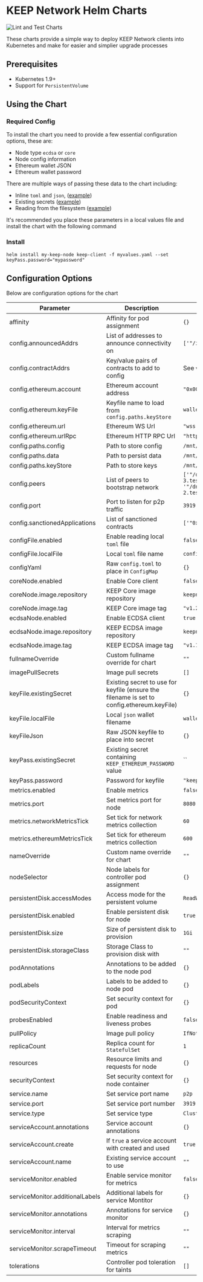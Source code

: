 KEEP Network Helm Charts
========================

![Lint and Test Charts](https://github.com/ajcrowe/keep-client-helm-chart/workflows/Lint%20and%20Test%20Charts/badge.svg)

These charts provide a simple way to deploy KEEP Network clients into Kubernetes and make for easier and simplier upgrade processes

## Prerequisites

* Kubernetes 1.9+
* Support for `PersistentVolume`

## Using the Chart

### Required Config

To install the chart you need to provide a few essential configuration options, these are:

* Node type `ecdsa` or `core`
* Node config information
* Ethereum wallet JSON
* Ethereum wallet password

There are multiple ways of passing these data to the chart including:

* Inline `toml` and `json`, ([example](examples/inline-resources.yaml))
* Existing secrets ([example](examples/existing-secrets.yaml))
* Reading from the filesystem ([example](examples/loca-files.md))

It's recommended you place these parameters in a local values file and install the chart with the following command

### Install

```
helm install my-keep-node keep-client -f myvalues.yaml --set keyPass.password="mypassword"
```

## Configuration Options

Below are configuration options for the chart

| Parameter                       | Description                                                                                | Default                                                                                                                                                                                                                      |
|---------------------------------|--------------------------------------------------------------------------------------------|------------------------------------------------------------------------------------------------------------------------------------------------------------------------------------------------------------------------------|
| affinity                        | Affinity for pod assignment                                                                | `{}`                                                                                                                                                                                                                         |
| config.announcedAddrs           | List of addresses to announce connectivity on                                              | `['"/ip4/127.0.0.1/tcp/3919"']`                                                                                                                                                                                              |
| config.contractAddrs            | Key/value pairs of contracts to add to config                                              | See `values.yaml`                                                                                                                                                                                                            |
| config.ethereum.account         | Ethereum account address                                                                   | `"0x0000000000000000000000000000000000000000"`                                                                                                                                                                               |
| config.ethereum.keyFile         | Keyfile name to load from `config.paths.keyStore`                                          | `wallet.json`                                                                                                                                                                                                                |
| config.ethereum.url             | Ethereum WS Url                                                                            | `"wss://ropsten.infura.io/ws/v3/mykey"`                                                                                                                                                                                      |
| config.ethereum.urlRpc          | Ethereum HTTP RPC Url                                                                      | `"https://ropsten.infura.io/v3/mykey"`                                                                                                                                                                                       |
| config.paths.config             | Path to store config                                                                       | `/mnt/config`                                                                                                                                                                                                                |
| config.paths.data               | Path to persist data                                                                       | `/mnt/persistence`                                                                                                                                                                                                           |
| config.paths.keyStore           | Path to store keys                                                                         | `/mnt/keystore`                                                                                                                                                                                                              |
| config.peers                    | List of peers to bootstrap network                                                         | `['"/dns4/bootstrap-3.test.keep.network/tcp/3919/ipfs/16Uiu2HAm8KJX32kr3eYUhDuzwTucSfAfspnjnXNf9veVhB12t6Vf"', '"/dns4/bootstrap-2.test.keep.network/tcp/3919/ipfs/16Uiu2HAmNNuCp45z5bgB8KiTHv1vHTNAVbBgxxtTFGAndageo9Dp"']` |
| config.port                     | Port to listen for p2p traffic                                                             | `3919`                                                                                                                                                                                                                       |
| config.sanctionedApplications   | List of sanctioned contracts                                                               | `['"0x14dC06F762E7f4a756825c1A1dA569b3180153cB"']`                                                                                                                                                                           |
| configFile.enabled              | Enable reading local `toml` file                                                           | `false`                                                                                                                                                                                                                      |
| configFile.localFile            | Local `toml` file name                                                                     | `config.toml`                                                                                                                                                                                                                |
| configYaml                      | Raw `config.toml` to place in `ConfigMap`                                                  | `{}`                                                                                                                                                                                                                         |
| coreNode.enabled                | Enable Core client                                                                         | `false  `                                                                                                                                                                                                                    |
| coreNode.image.repository       | KEEP Core image repository                                                                 | `keepnetwork/keep-client`                                                                                                                                                                                                    |
| coreNode.image.tag              | KEEP Core image tag                                                                        | `"v1.2.4-rc"`                                                                                                                                                                                                                |
| ecdsaNode.enabled               | Enable ECDSA client                                                                        | `true`                                                                                                                                                                                                                       |
| ecdsaNode.image.repository      | KEEP ECDSA image repository                                                                | `keepnetwork/keep-ecdsa-client`                                                                                                                                                                                              |
| ecdsaNode.image.tag             | KEEP ECDSA image tag                                                                       | `"v1.1.2"`                                                                                                                                                                                                                   |
| fullnameOverride                | Custom fullname override for chart                                                         | `""`                                                                                                                                                                                                                         |
| imagePullSecrets                | Image pull secrets                                                                         | `[]`                                                                                                                                                                                                                         |
| keyFile.existingSecret          | Existing secret to use for keyfile (ensure the filename is set to config.ethereum.keyFile) | `{}`                                                                                                                                                                                                                         |
| keyFile.localFile               | Local `json` wallet filename                                                               | `wallet.json`                                                                                                                                                                                                                |
| keyFileJson                     | Raw JSON keyfile to place into secret                                                      | `{}`                                                                                                                                                                                                                         |
| keyPass.existingSecret          | Existing secret containing `KEEP_ETHEREUM_PASSWORD` value                                  | ``                                                                                                                                                                                                                           |
| keyPass.password                | Password for keyfile                                                                       | `"keepnetworkclient"`                                                                                                                                                                                                        |
| metrics.enabled                 | Enable metrics                                                                             | `false`                                                                                                                                                                                                                      |
| metrics.port                    | Set metrics port for node                                                                  | `8080`                                                                                                                                                                                                                       |
| metrics.networkMetricsTick      | Set tick for network metrics collection                                                    | `60`                                                                                                                                                                                                                         |
| metrics.ethereumMetricsTick     | Set tick for ethereum metrics collection                                                   | `600`                                                                                                                                                                                                                        |
| nameOverride                    | Custom name override for chart                                                             | `""`                                                                                                                                                                                                                         |
| nodeSelector                    | Node labels for controller pod assignment                                                  | `{}`                                                                                                                                                                                                                         |
| persistentDisk.accessModes      | Access mode for the persistent volume                                                      | `ReadWriteOnce`                                                                                                                                                                                                              |
| persistentDisk.enabled          | Enable persistent disk for node                                                            | `true`                                                                                                                                                                                                                       |
| persistentDisk.size             | Size of persistent disk to provision                                                       | `1Gi`                                                                                                                                                                                                                        |
| persistentDisk.storageClass     | Storage Class to provision disk with                                                       | `""`                                                                                                                                                                                                                         |
| podAnnotations                  | Annotations to be added to the node pod                                                    | `{}`                                                                                                                                                                                                                         |
| podLabels                       | Labels to be added to node pod                                                             | `{}`                                                                                                                                                                                                                         |
| podSecurityContext              | Set security context for pod                                                               | `{}`                                                                                                                                                                                                                         |
| probesEnabled                   | Enable readiness and liveness probes                                                       | `false`                                                                                                                                                                                                                      |
| pullPolicy                      | Image pull policy                                                                          | `IfNotPresent`                                                                                                                                                                                                               |
| replicaCount                    | Replica count for `StatefulSet`                                                            | `1`                                                                                                                                                                                                                          |
| resources                       | Resource limits and requests for node                                                      | `{}`                                                                                                                                                                                                                         |
| securityContext                 | Set security context for node container                                                    | `{}`                                                                                                                                                                                                                         |
| service.name                    | Set service port name                                                                      | `p2p`                                                                                                                                                                                                                        |
| service.port                    | Set service port number                                                                    | `3919`                                                                                                                                                                                                                       |
| service.type                    | Set service type                                                                           | `ClusterIP`                                                                                                                                                                                                                  |
| serviceAccount.annotations      | Service account annotations                                                                | `{}`                                                                                                                                                                                                                         |
| serviceAccount.create           | If `true` a service account with created and used                                          | `true`                                                                                                                                                                                                                       |
| serviceAccount.name             | Existing service account to use                                                            | `""`                                                                                                                                                                                                                         |
| serviceMonitor.enabled          | Enable service monitor for metrics                                                         | `false`                                                                                                                                                                                                                      |
| serviceMonitor.additionalLabels | Additional labels for service Montitor                                                     | `{}`                                                                                                                                                                                                                         |
| serviceMonitor.annotations      | Annotations for service monitor                                                            | `{}`                                                                                                                                                                                                                         |
| serviceMonitor.interval         | Interval for metrics scraping                                                              | `""`                                                                                                                                                                                                                         |
| serviceMonitor.scrapeTimeout    | Timeout for scraping metrics                                                               | `""`                                                                                                                                                                                                                         |
| tolerations                     | Controller pod toleration for taints                                                       | `[]`                                                                                                                                                                                                                         |
